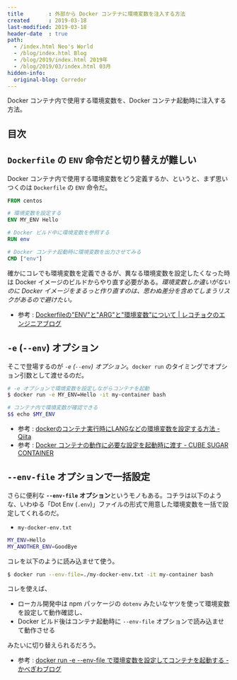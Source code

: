 ```yaml
---
title        : 外部から Docker コンテナに環境変数を注入する方法
created      : 2019-03-18
last-modified: 2019-03-18
header-date  : true
path:
  - /index.html Neo's World
  - /blog/index.html Blog
  - /blog/2019/index.html 2019年
  - /blog/2019/03/index.html 03月
hidden-info:
  original-blog: Corredor
---
```


Docker コンテナ内で使用する環境変数を、Docker コンテナ起動時に注入する方法。

## 目次

## `Dockerfile` の `ENV` 命令だと切り替えが難しい

Docker コンテナ内で使用する環境変数をどう定義するか、というと、まず思いつくのは `Dockerfile` の `ENV` 命令だ。

```dockerfile
FROM centos

# 環境変数を設定する
ENV MY_ENV Hello

# Docker ビルド中に環境変数を参照する
RUN env

# Docker コンテナ起動時に環境変数を出力させてみる
CMD ["env"]
```

確かにコレでも環境変数を定義できるが、異なる環境変数を設定したくなった時は Docker イメージのビルドからやり直す必要がある。*環境変数しか違いがないのに Docker イメージをまるっと作り直すのは、思わぬ差分を含めてしまうリスクがあるので避けたい。*

- 参考 : [Dockerfileの"ENV"と"ARG"と"環境変数"について | レコチョクのエンジニアブログ](https://techblog.recochoku.jp/1979)

## `-e` (`--env`) オプション

そこで登場するのが *`-e` (`--env`) オプション*。`docker run` のタイミングでオプション引数として渡せるのだ。

```bash
# -e オプションで環境変数を設定しながらコンテナを起動
$ docker run -e MY_ENV=Hello -it my-container bash

# コンテナ内で環境変数が確認できる
$$ echo $MY_ENV
```

- 参考 : [dockerのコンテナ実行時にLANGなどの環境変数を設定する方法 - Qiita](https://qiita.com/yuki2006/items/6cea8c352e38f047b52a)
- 参考 : [Docker コンテナの動作に必要な設定を起動時に渡す - CUBE SUGAR CONTAINER](https://blog.amedama.jp/entry/2018/01/30/230221)

## `--env-file` オプションで一括設定

さらに便利な **`--env-file` オプション**というモノもある。コチラは以下のような、いわゆる「Dot Env (`.env`)」ファイルの形式で用意した環境変数を一括で設定してくれるのだ。

- `my-docker-env.txt`

```bash
MY_ENV=Hello
MY_ANOTHER_ENV=GoodBye
```

コレを以下のように読み込ませて使う。

```bash
$ docker run --env-file=./my-docker-env.txt -it my-container bash
```

コレを使えば、

- ローカル開発中は npm パッケージの `dotenv` みたいなヤツを使って環境変数を設定して動作確認し、
- Docker ビルド後はコンテナ起動時に `--env-file` オプションで読み込ませて動作させる

みたいに切り替えられるだろう。

- 参考 : [docker run -e --env-file で環境変数を設定してコンテナを起動する - かべぎわブログ](https://www.kabegiwablog.com/entry/2018/07/25/100000)
